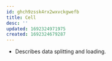 ```yaml
---
id: ghch9zssk4rx2wxvckgwefb
title: Cell
desc: ''
updated: 1692324971975
created: 1692324679287
---
```

- Describes data splitting and loading.